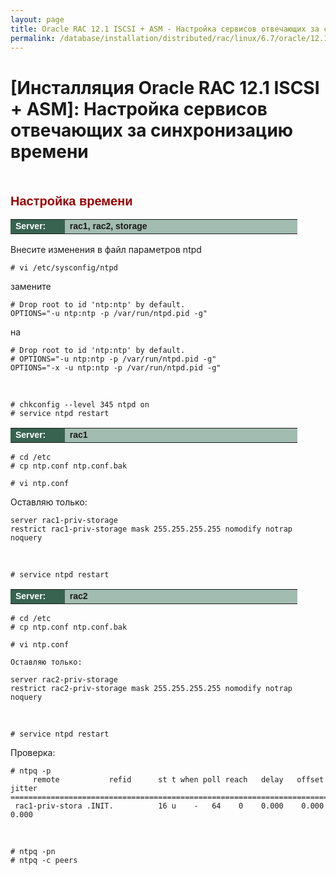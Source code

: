 ```yaml
---
layout: page
title: Oracle RAC 12.1 ISCSI + ASM - Настройка сервисов отвечающих за синхронизацию времени
permalink: /database/installation/distributed/rac/linux/6.7/oracle/12.1/iscsi-asm/setup-actual-time/
---
```


# [Инсталляция Oracle RAC 12.1 ISCSI + ASM]: Настройка сервисов отвечающих за синхронизацию времени

<br/>


<span style="font-size: 20px; text-align: left; line-height: 130%; font-family: Arial,Helvetica,sans-serif; color: rgb(153, 0, 0);"><strong>Настройка времени</strong></span>


<table cellpadding="4" cellspacing="2" align="center" border="0" width="100%">
<tr>
	<td style="color: rgb(255, 255, 255);" bgcolor="#386351" width="14%"><span style="font-family: Arial,Helvetica,sans-serif; font-size: 14px;"><strong>Server:</strong></span></td>
	<td height="20" bgcolor="#a2bcb1" width="60%"><span style="font-family: Arial,Helvetica,sans-serif; font-size: 14px;"><strong>rac1, rac2, storage</strong></span></td>
</tr>
</table>



Внесите изменения в файл параметров ntpd

    # vi /etc/sysconfig/ntpd

замените

    # Drop root to id 'ntp:ntp' by default.
    OPTIONS="-u ntp:ntp -p /var/run/ntpd.pid -g"

на

	# Drop root to id 'ntp:ntp' by default.
	# OPTIONS="-u ntp:ntp -p /var/run/ntpd.pid -g"
	OPTIONS="-x -u ntp:ntp -p /var/run/ntpd.pid -g"

<br/>


	# chkconfig --level 345 ntpd on
	# service ntpd restart



<table cellpadding="4" cellspacing="2" align="center" border="0" width="100%">
<tr>
	<td style="color: rgb(255, 255, 255);" bgcolor="#386351" width="14%"><span style="font-family: Arial,Helvetica,sans-serif; font-size: 14px;"><strong>Server:</strong></span></td>
	<td height="20" bgcolor="#a2bcb1" width="60%"><span style="font-family: Arial,Helvetica,sans-serif; font-size: 14px;"><strong>rac1</strong></span></td>
</tr>
</table>


	# cd /etc
	# cp ntp.conf ntp.conf.bak

	# vi ntp.conf

Оставляю только:

	server rac1-priv-storage
	restrict rac1-priv-storage mask 255.255.255.255 nomodify notrap noquery

<br/>

	# service ntpd restart


<table cellpadding="4" cellspacing="2" align="center" border="0" width="100%">
<tr>
	<td style="color: rgb(255, 255, 255);" bgcolor="#386351" width="14%"><span style="font-family: Arial,Helvetica,sans-serif; font-size: 14px;"><strong>Server:</strong></span></td>
	<td height="20" bgcolor="#a2bcb1" width="60%"><span style="font-family: Arial,Helvetica,sans-serif; font-size: 14px;"><strong>rac2</strong></span></td>
</tr>
</table>


	# cd /etc
	# cp ntp.conf ntp.conf.bak

	# vi ntp.conf

	Оставляю только:

	server rac2-priv-storage
	restrict rac2-priv-storage mask 255.255.255.255 nomodify notrap noquery

<br/>

	# service ntpd restart


Проверка:


	# ntpq -p
	     remote           refid      st t when poll reach   delay   offset  jitter
	==============================================================================
	 rac1-priv-stora .INIT.          16 u    -   64    0    0.000    0.000   0.000


<br/>

	# ntpq -pn
 	# ntpq -c peers

